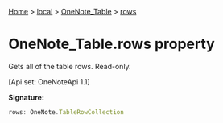 [Home](./index) &gt; [local](local.md) &gt; [OneNote\_Table](local.onenote_table.md) &gt; [rows](local.onenote_table.rows.md)

# OneNote\_Table.rows property

Gets all of the table rows. Read-only. 

 \[Api set: OneNoteApi 1.1\]

**Signature:**
```javascript
rows: OneNote.TableRowCollection
```
